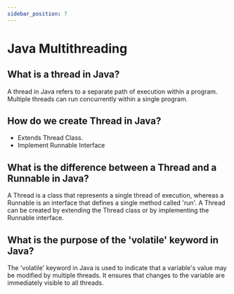 ```yaml
---
sidebar_position: 7
---
```


# Java Multithreading

## What is a thread in Java?
A thread in Java refers to a separate path of execution within a program. Multiple threads can run concurrently within a single program.
## How do we create Thread in Java?
- Extends Thread Class. 
- Implement Runnable Interface
## What is the difference between a Thread and a Runnable in Java?
A Thread is a class that represents a single thread of execution, whereas a Runnable is an interface that defines a single method called 'run'. A Thread can be created by extending the Thread class or by implementing the Runnable interface.
## What is the purpose of the 'volatile' keyword in Java?
The 'volatile' keyword in Java is used to indicate that a variable's value may be modified by multiple threads. It ensures that changes to the variable are immediately visible to all threads.
